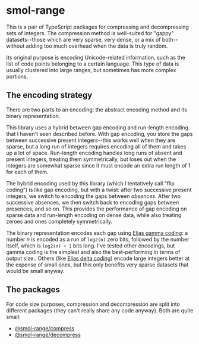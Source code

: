 # smol-range

This is a pair of TypeScript packages for compressing and decompressing sets of integers. The compression method is well-suited for "gappy" datasets--those which are very sparse, very dense, or a mix of both--without adding too much overhead when the data is truly random.

Its original purpose is encoding Unicode-related information, such as the list of code points belonging to a certain language. This type of data is usually clustered into large ranges, but sometimes has more complex portions.

## The encoding strategy

There are two parts to an encoding: the abstract encoding method and its binary representation.

This library uses a hybrid between gap encoding and run-length encoding that I haven't seen described before. With gap encoding, you store the gaps between successive present integers--this works well when they are sparse, but a long run of integers requires encoding all of them and takes up a lot of space. Run-length encoding handles long runs of absent and present integers, treating them symmetrically, but loses out when the integers are somewhat sparse since it must encode an extra run length of 1 for each of them.

The hybrid encoding used by this library (which I tentatively call "flip coding") is like gap encoding, but with a twist: after two successive present integers, we switch to encoding the gaps between *absences*. After two successive absences, we then switch back to encoding gaps between presences, and so on. This provides the performance of gap encoding on sparse data and run-length encoding on dense data, while also treating zeroes and ones completely symmetrically.

The binary representation encodes each gap using [Elias gamma coding](https://en.wikipedia.org/wiki/Elias_gamma_coding): a number *n* is encoded as a run of `log2(n)` zero bits, followed by the number itself, which is `log2(n) + 1` bits long. I've tested other encodings, but gamma coding is the simplest and also the best-performing in terms of output size.. Others (like [Elias delta coding](https://en.wikipedia.org/wiki/Elias_delta_coding)) encode large integers better at the expense of small ones, but this only benefits very sparse datasets that would be small anyway.

## The packages

For code size purposes, compression and decompression are split into different packages (they can't really share any code anyway). Both are quite small:

- [@smol-range/compress](./packages/compress/README.md)
- [@smol-range/decompress](./packages/decompress/README.md)
